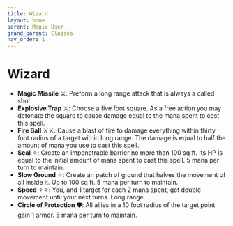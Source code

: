 ```yaml
---
title: Wizard
layout: home
parent: Magic User
grand_parent: Classes
nav_order: 1
---
```


# Wizard

*  **Magic Missile** ⚔:  Preform a long range attack that is always a called shot.
*  **Explosive Trap** ⚔: Choose a five foot square.  As a free action you may detonate the square to cause damage equal to the mana spent to cast this spell.
*  **Fire Ball** ⚔⚔:  Cause a blast of fire to damage everything within thirty foot radius of a target within long range.  The damage is equal to half the amount of mana you use to cast this spell.
*  **Seal** ✧:  Create an impenetrable barrier no more than 100 sq ft.  Its HP is equal to the initial amount of mana spent to cast this spell.  5 mana per turn to maintain.  
*  **Slow Ground** ✧:  Create an patch of ground that halves the movement of all inside it.  Up to 100 sq ft.  5 mana per turn to maintain.
*  **Speed** ✧✧:  You, and 1 target for each 2 mana spent, get double movement until your next turns.  Long range.
*  **Circle of Protection** 🛡:  All allies in a 10 foot radius of the target point gain 1 armor.  5 mana per turn to maintain.  